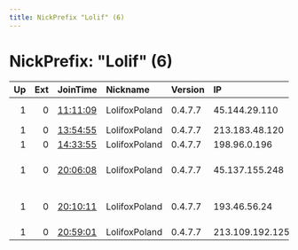 ```yaml
---
title: NickPrefix "Lolif" (6)
---
```


# NickPrefix: "Lolif" (6)

|   Up |   Ext | JoinTime                                                                                              | Nickname      | Version   | IP              | AS                                       | CC   |   ORp |   Dirp | OS    | Contact                 |   eFamMembers |
|-----:|------:|:------------------------------------------------------------------------------------------------------|:--------------|:----------|:----------------|:-----------------------------------------|:-----|------:|-------:|:------|:------------------------|--------------:|
|    1 |     0 | [11:11:09](https://nusenu.github.io/OrNetStats/w/relay/2B8A10F60434D3BF9ABD34EA8E1EFDF20A88B314.html) | LolifoxPoland | 0.4.7.7   | 45.144.29.110   | PQ HOSTING S.R.L.                        | nl   |   443 |      0 | Linux | mocneakcje@asapmail.me  |            46 |
|    1 |     0 | [13:54:55](https://nusenu.github.io/OrNetStats/w/relay/4F40D71A197ECADD23CC8BB90AE432D855C316B9.html) | LolifoxPoland | 0.4.7.7   | 213.183.48.120  | Melbikomas UAB                           | ru   |   443 |      0 | Linux | mocneakcje@asapmail.me  |             1 |
|    1 |     0 | [14:33:55](https://nusenu.github.io/OrNetStats/w/relay/18FDDE64426BB189F95FECA86E4F0E71480C2263.html) | LolifoxPoland | 0.4.7.7   | 198.96.0.196    | RACK-AND-DATA                            | ca   |   443 |      0 | Linux | mocneakcje@asapmail.me  |             1 |
|    1 |     0 | [20:06:08](https://nusenu.github.io/OrNetStats/w/relay/30F306C1F58958B528CCE198BAD63822247CB02E.html) | LolifoxPoland | 0.4.7.7   | 45.137.155.248  | Kyivski Telekomunikatsiyni Merezhi LLC   | ua   |   443 |      0 | Linux | mocneakcje@asapmail.com |             1 |
|    1 |     0 | [20:10:11](https://nusenu.github.io/OrNetStats/w/relay/2E11C26580698AE90F8864CA6DF1DAF95DCFAEDA.html) | LolifoxPoland | 0.4.7.7   | 193.46.56.24    | SPDNet Telekomunikasyon Hizmetleri Bilgi | tr   |   443 |      0 | Linux | mocneakcje@asapmail.me  |             1 |
|    1 |     0 | [20:59:01](https://nusenu.github.io/OrNetStats/w/relay/9F8DDA2FEFA2C5CEC489E104C171B6A7CA052915.html) | LolifoxPoland | 0.4.7.7   | 213.109.192.125 | BlueVPS OU                               | it   |   443 |      0 | Linux | mocneakcje@asapmail.me  |             1 |
